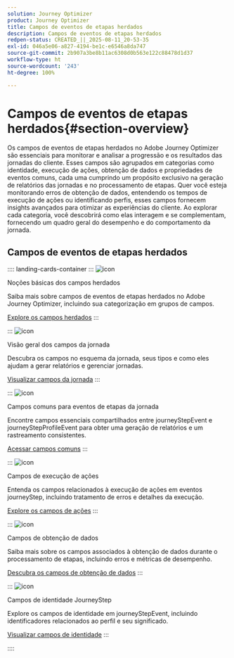 ```yaml
---
solution: Journey Optimizer
product: Journey Optimizer
title: Campos de eventos de etapas herdados
description: Campos de eventos de etapas herdados
redpen-status: CREATED_||_2025-08-11_20-53-35
exl-id: 046a5e06-a827-4194-be1c-e6546a8da747
source-git-commit: 2b907a3be8b11ac6308d0b563e122c88478d1d37
workflow-type: ht
source-wordcount: '243'
ht-degree: 100%

---
```


# Campos de eventos de etapas herdados{#section-overview}

Os campos de eventos de etapas herdados no Adobe Journey Optimizer são essenciais para monitorar e analisar a progressão e os resultados das jornadas do cliente. Esses campos são agrupados em categorias como identidade, execução de ações, obtenção de dados e propriedades de eventos comuns, cada uma cumprindo um propósito exclusivo na geração de relatórios das jornadas e no processamento de etapas. Quer você esteja monitorando erros de obtenção de dados, entendendo os tempos de execução de ações ou identificando perfis, esses campos fornecem insights avançados para otimizar as experiências do cliente. Ao explorar cada categoria, você descobrirá como elas interagem e se complementam, fornecendo um quadro geral do desempenho e do comportamento da jornada.

## Campos de eventos de etapas herdados

:::: landing-cards-container
:::
![icon](https://cdn.experienceleague.adobe.com/icons/book.svg)

Noções básicas dos campos herdados

Saiba mais sobre campos de eventos de etapas herdados no Adobe Journey Optimizer, incluindo sua categorização em grupos de campos.

[Explore os campos herdados](../using/reports/sharing-legacy-fields.md)
:::

:::
![icon](https://cdn.experienceleague.adobe.com/icons/chart-line.svg)

Visão geral dos campos da jornada

Descubra os campos no esquema da jornada, seus tipos e como eles ajudam a gerar relatórios e gerenciar jornadas.

[Visualizar campos da jornada](../using/reports/sharing-journey-fields.md)
:::

:::
![icon](https://cdn.experienceleague.adobe.com/icons/list-check.svg)

Campos comuns para eventos de etapas da jornada

Encontre campos essenciais compartilhados entre journeyStepEvent e journeyStepProfileEvent para obter uma geração de relatórios e um rastreamento consistentes.

[Acessar campos comuns](../using/reports/sharing-common-fields.md)
:::

:::
![icon](https://cdn.experienceleague.adobe.com/icons/gear.svg)

Campos de execução de ações

Entenda os campos relacionados à execução de ações em eventos journeyStep, incluindo tratamento de erros e detalhes da execução.

[Explore os campos de ações](../using/reports/sharing-execution-fields.md)
:::

:::
![icon](https://cdn.experienceleague.adobe.com/icons/code-branch.svg)

Campos de obtenção de dados

Saiba mais sobre os campos associados à obtenção de dados durante o processamento de etapas, incluindo erros e métricas de desempenho.

[Descubra os campos de obtenção de dados](../using/reports/sharing-fetch-fields.md)
:::

:::
![icon](https://cdn.experienceleague.adobe.com/icons/bullseye.svg)

Campos de identidade JourneyStep

Explore os campos de identidade em journeyStepEvent, incluindo identificadores relacionados ao perfil e seu significado.

[Visualizar campos de identidade](../using/reports/sharing-identity-fields.md)
:::

::::
